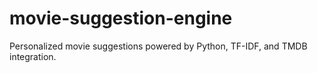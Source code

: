 # movie-suggestion-engine
Personalized movie suggestions powered by Python, TF-IDF, and TMDB integration.
